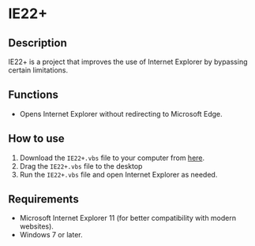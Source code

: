 # IE22+

## Description
IE22+ is a project that improves the use of Internet Explorer by bypassing certain limitations.

## Functions
- Opens Internet Explorer without redirecting to Microsoft Edge.


## How to use
1. Download the `IE22+.vbs` file to your computer from [here](#).
2. Drag the `IE22+.vbs` file to the desktop
3. Run the `IE22+.vbs` file and open Internet Explorer as needed.

## Requirements
- Microsoft Internet Explorer 11 (for better compatibility with modern websites).
- Windows 7 or later.
